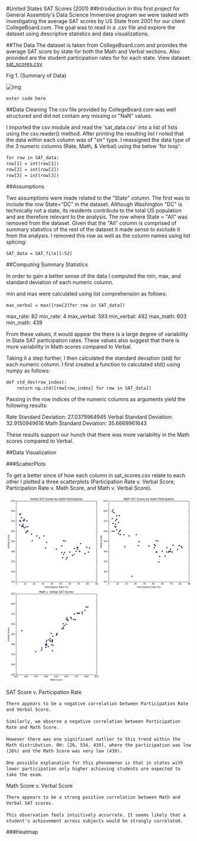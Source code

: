 #United States SAT Scores (2001)
##Introduction
In this first project for General Assembly's Data Science Immersive program we were tasked with investigating the average SAT scores by US State from 2001 for our client CollegeBoard.com. The goal was to read in a .csv file and explore the dataset using descriptive statistics and data visualizations.

##The Data
The dataset is taken from CollegeBoard.com and provides the average SAT score by state for both the Math and Verbal sections. Also provided are the student participation rates for for each state. View dataset: [sat_scores.csv](https://git.generalassemb.ly/ConnorTPhoenix/project-1-sat-scores/blob/master/assets/sat_scores.csv)

Fig 1. (Summary of Data)

![img](https://cloud.githubusercontent.com/assets/23442782/22491800/ea3b2078-e7f3-11e6-85f7-80cae1a337d4.png)

    enter code here

##Data Cleaning
The csv file provided by CollegeBoard.com was well structured and did not contain any missing or "NaN" values.

I imported the csv module and read the 'sat_data.csv' into a list of lists using the csv.reader() method. After printing the resulting list I noted that the data within each column was of "str" type. I reassigned the data type of the 3 numeric columns (Rate, Math, & Verbal) using the below 'for loop':

    for row in SAT_data:
    row[1] = int(row[1])
    row[2] = int(row[2])
    row[3] = int(row[3])  


##Assumptions  

Two assumptions were made related to the "State" column. The first was to include the row State="DC" in the dataset. Although Washington "DC" is technically not a state, its residents contribute to the total US population and are therefore relevant to the analysis. The row where State = "All" was removed from the dataset. Given that the "All" column is comprised of summary statistics of the rest of the dataset it made sense to exclude it from the analysis. I removed this row as well as the column names using list splicing:

    SAT_data = SAT_file[1:52]

##Computing Summary Statistics

In order to gain a better sense of the data I computed the min, max, and standard deviation of each numeric column.  

min and max were calculated using list comprehension as follows:

    max_verbal = max([row[2]for row in SAT_data])

max_rate: 82
min_rate: 4
max_verbal: 593
min_verbal: 482
max_math: 603
min_math: 439

From these values, it would appear the there is a large degree of variability in State SAT participation rates. These values also suggest that there is more variability in Math scores compared to Verbal.

Taking it a step further, I then calculated the standard deviation (std) for each numeric column. I first created a function to calculated std() using numpy as follows:

    def std_dev(row_index):
	    return np.std([row[row_index] for row in SAT_data])

Passing in the row indices of the numeric columns as arguments yield the following results:

Rate Standard Deviation: 27.0379964945
Verbal Standard Deviation: 32.9150949616
Math Standard Deviation: 35.6669961643

These results support our hunch that there was more variability in the Math scores compared to Verbal.

##Data Visualization

###ScatterPlots

To get a better since of how each column in sat_scores.csv relate to each other I plotted a three scatterplots (Participation Rate v. Verbal Score, Participation Rate v. Math Score,  and Math v. Verbal Score).

![img](https://github.com/ConnorTPhoenix/ConnorTPhoenix.github.io/blob/master/_posts/assets/SAT_Scatter.png)

SAT Score v. Participation Rate

	There appears to be a negative correlation between Participation Rate and Verbal Score.

    Similarly, we observe a negative correlation between Participation Rate and Math Score.

	However there was one significant outlier to this trend within the Math distribution. OH: [26, 534, 439], where the participation was low (26%) and the Math Score was very low (439).

    One possible explanation for this phenomenon is that in states with lower participation only higher achieving students are expected to take the exam.

Math Score v. Verbal Score


	There appears to be a strong positive correlation between Math and Verbal SAT scores.

    This observation feels intuitively accurrate. It seems likely that a student's achievement across subjects would be strongly correlated.

###Heatmap
